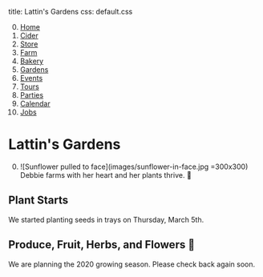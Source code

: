 title: Lattin's Gardens
css: default.css

0. [Home](index.html)
1. [Cider](cider.html)
2. [Store](store.html)
3. [Farm](farm.html)
4. [Bakery](bakery.html)
5. [Gardens](gardens.html)
6. [Events](events.html)
7. [Tours](tours.html)
8. [Parties](parties.html)
9. [Calendar](calendar.html)
10. [Jobs](jobs.html)

# Lattin's Gardens

0. ![Sunflower pulled to face](images/sunflower-in-face.jpg =300x300) \
   Debbie farms with her heart and her plants thrive.
   &#x1f331;

## Plant Starts

We started planting seeds in trays on Thursday, March 5th.

## Produce, Fruit, Herbs, and Flowers &#x1f490;

We are planning the 2020 growing season.
Please check back again soon.

